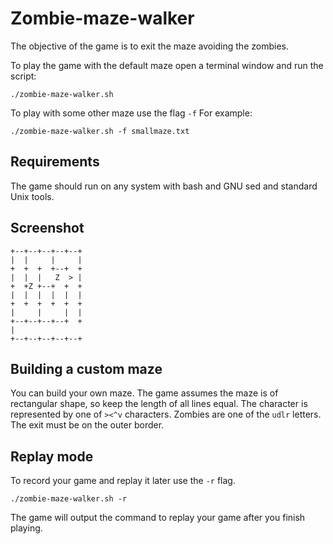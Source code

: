 # Zombie-maze-walker

The objective of the game is to exit the maze avoiding the zombies.

To play the game with the default maze open a terminal window 
and run the script:

```
./zombie-maze-walker.sh
```

To play with some other maze use the flag ``-f`` For example:
```
./zombie-maze-walker.sh -f smallmaze.txt
```

## Requirements

The game should run on any system with bash and GNU sed
and standard Unix tools.

## Screenshot

```
+--+--+--+--+--+
|  |     |     |
+  +  +  +--+  +
|  |  |   Z  > |
+  +Z +--+  +  +
|  |  |  |  |  |
+  +  +  +  +  +
|     |     |  |
+--+--+--+--+  +
|               
+--+--+--+--+--+
```

## Building a custom maze

You can build your own maze. The game assumes the maze is of rectangular shape,
so keep the length of all lines equal. The character is represented by one of 
``><^v`` characters. Zombies are one of the ``udlr`` letters. The exit must
be on the outer border.

## Replay mode

To record your game and replay it later use the ``-r`` flag.
```
./zombie-maze-walker.sh -r
```
The game will output the command to replay your game after you finish playing.
